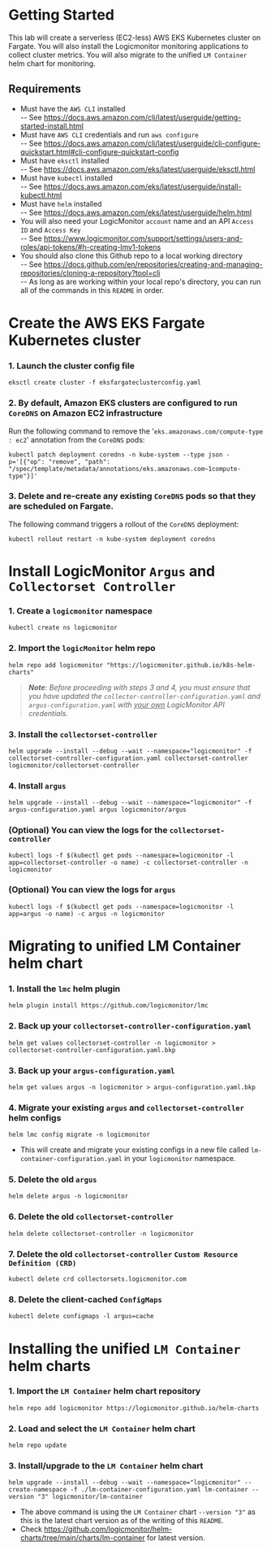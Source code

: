 # Getting Started
This lab will create a serverless (EC2-less) AWS EKS Kubernetes cluster on Fargate. You will also install the Logicmonitor monitoring applications to collect cluster metrics. You will also migrate to the unified `LM Container` helm chart for monitoring.

## Requirements
- Must have the `AWS CLI` installed <br>
-- See https://docs.aws.amazon.com/cli/latest/userguide/getting-started-install.html
- Must have `AWS CLI` credentials and run `aws configure` <br>
-- See https://docs.aws.amazon.com/cli/latest/userguide/cli-configure-quickstart.html#cli-configure-quickstart-config
- Must have `eksctl` installed <br>
-- See https://docs.aws.amazon.com/eks/latest/userguide/eksctl.html
- Must have `kubectl` installed <br>
-- See https://docs.aws.amazon.com/eks/latest/userguide/install-kubectl.html
- Must have `helm` installed <br>
-- See https://docs.aws.amazon.com/eks/latest/userguide/helm.html
- You will also need your LogicMonitor `account` name and an API `Access ID` and `Access Key` <br>
-- See https://www.logicmonitor.com/support/settings/users-and-roles/api-tokens/#h-creating-lmv1-tokens
- You should also clone this Github repo to a local working directory <br>
-- See https://docs.github.com/en/repositories/creating-and-managing-repositories/cloning-a-repository?tool=cli <br>
-- As long as are working within your local repo's directory, you can run all of the commands in this `README` in order.

# Create the AWS EKS Fargate Kubernetes cluster

### 1. Launch the cluster config file
```
eksctl create cluster -f eksfargateclusterconfig.yaml
```

### 2. By default, Amazon EKS clusters are configured to run `CoreDNS` on Amazon EC2 infrastructure
Run the following command to remove the '`eks.amazonaws.com/compute-type : ec2`' annotation from the `CoreDNS` pods:
```
kubectl patch deployment coredns -n kube-system --type json -p='[{"op": "remove", "path": "/spec/template/metadata/annotations/eks.amazonaws.com~1compute-type"}]'
```

### 3. Delete and re-create any existing `CoreDNS` pods so that they are scheduled on Fargate. 
The following command triggers a rollout of the `CoreDNS` deployment:
```
kubectl rollout restart -n kube-system deployment coredns
```
# Install LogicMonitor `Argus` and `Collectorset Controller`

### 1. Create a `logicmonitor` namespace
```
kubectl create ns logicmonitor
```

### 2. Import the `logicMonitor` helm repo
```
helm repo add logicmonitor "https://logicmonitor.github.io/k8s-helm-charts"
```
> <i><b>Note</b>: Before proceeding with steps 3 and 4, you must ensure that you have updated the `collector-controller-configuration.yaml` and `argus-configuration.yaml` with <u>your own</u> LogicMonitor API credentials.</i>
### 3. Install the `collectorset-controller`
```
helm upgrade --install --debug --wait --namespace="logicmonitor" -f collectorset-controller-configuration.yaml collectorset-controller logicmonitor/collectorset-controller
```
### 4. Install `argus`
```
helm upgrade --install --debug --wait --namespace="logicmonitor" -f argus-configuration.yaml argus logicmonitor/argus
```

### (Optional) You can view the logs for the `collectorset-controller`
```
kubectl logs -f $(kubectl get pods --namespace=logicmonitor -l app=collectorset-controller -o name) -c collectorset-controller -n logicmonitor
```
### (Optional) You can view the logs for `argus`
```
kubectl logs -f $(kubectl get pods --namespace=logicmonitor -l app=argus -o name) -c argus -n logicmonitor
```
# Migrating to unified LM Container helm chart

### 1. Install the `lmc` helm plugin
```
helm plugin install https://github.com/logicmonitor/lmc
```

### 2. Back up your `collectorset-controller-configuration.yaml`
```
helm get values collectorset-controller -n logicmonitor > collectorset-controller-configuration.yaml.bkp
```

### 3. Back up your `argus-configuration.yaml`
```
helm get values argus -n logicmonitor > argus-configuration.yaml.bkp
```

### 4. Migrate your existing `argus` and `collectorset-controller` helm configs
```
helm lmc config migrate -n logicmonitor
```
- This will create and migrate your existing configs in a new file called `lm-container-configuration.yaml` in your `logicmonitor` namespace.

### 5. Delete the old `argus`
```
helm delete argus -n logicmonitor
```

### 6. Delete the old `collectorset-controller`
```
helm delete collectorset-controller -n logicmonitor
```

### 7. Delete the old `collectorset-controller` `Custom Resource Definition (CRD)`
```
kubectl delete crd collectorsets.logicmonitor.com
```

### 8. Delete the client-cached `ConfigMaps`
```
kubectl delete configmaps -l argus=cache
```
# Installing the unified `LM Container` helm charts

### 1. Import the `LM Container` helm chart repository
```
helm repo add logicmonitor https://logicmonitor.github.io/helm-charts
```
### 2. Load and select the `LM Container` helm chart
```
helm repo update
```

### 3. Install/upgrade to the `LM Container` helm chart
```
helm upgrade --install --debug --wait --namespace="logicmonitor" --create-namespace -f ./lm-container-configuration.yaml lm-container --version "3" logicmonitor/lm-container
```
- The above command is using the `LM Container` chart `--version "3"` as this is the latest chart version as of the writing of this `README`.
- Check https://github.com/logicmonitor/helm-charts/tree/main/charts/lm-container for latest version.